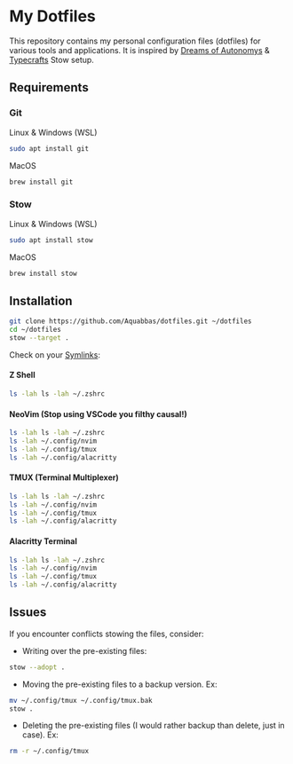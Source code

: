 # My Dotfiles

This repository contains my personal configuration files (dotfiles) for various tools and applications. It is inspired by [Dreams of Autonomys](https://www.youtube.com/watch?v=y6XCebnB9gs) & [Typecrafts](https://www.youtube.com/watch?v=NoFiYOqnC4o) Stow setup.

## Requirements

### Git

Linux & Windows (WSL)

```bash
sudo apt install git
```

MacOS

```bash
brew install git
```

### Stow

Linux & Windows (WSL)

```bash
sudo apt install stow
```

MacOS

```bash
brew install stow
```

## Installation

```bash
git clone https://github.com/Aquabbas/dotfiles.git ~/dotfiles
cd ~/dotfiles
stow --target .
```

Check on your [Symlinks](https://www.gnu.org/software/libc/manual/html_node/Symbolic-Links.html):

#### Z Shell

```bash
ls -lah ls -lah ~/.zshrc
```

#### NeoVim (Stop using VSCode you filthy causal!)

```bash
ls -lah ls -lah ~/.zshrc
ls -lah ~/.config/nvim
ls -lah ~/.config/tmux
ls -lah ~/.config/alacritty
```

#### TMUX (Terminal Multiplexer)

```bash
ls -lah ls -lah ~/.zshrc
ls -lah ~/.config/nvim
ls -lah ~/.config/tmux
ls -lah ~/.config/alacritty
```

#### Alacritty Terminal

```bash
ls -lah ls -lah ~/.zshrc
ls -lah ~/.config/nvim
ls -lah ~/.config/tmux
ls -lah ~/.config/alacritty
```

## Issues

If you encounter conflicts stowing the files, consider:

- Writing over the pre-existing files:

```bash
stow --adopt .
```

- Moving the pre-existing files to a backup version.
  Ex:

```bash
mv ~/.config/tmux ~/.config/tmux.bak
stow .
```

- Deleting the pre-existing files (I would rather backup than delete, just in case).
  Ex:

```bash
rm -r ~/.config/tmux
```
